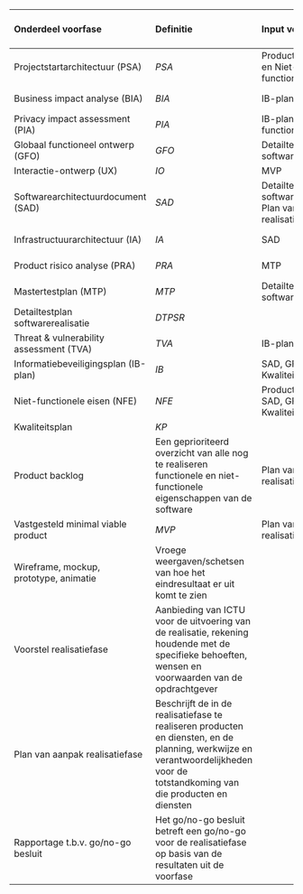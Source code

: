 | Onderdeel voorfase                      | Definitie                                                                                                                                                                       | Input voor                                                        | Inhoudelijk verantwoordelijk | Penvoerder   | Review en meewerken aan | Week 1 | Week 2 | Week 3 | Week 4 |
| :-------------------------------------- | :------------------------------------------------------------------------------------------------------------------------------------------------------------------------------ | :---------------------------------------------------------------- | :--------------------------- | :----------- | :---------------------- | :----- | :----- | :----- | :----- |
| Projectstartarchitectuur (PSA)          | $PSA$                                                                                                                                                                           | Product backlog en Niet-functionele eisen                        | {verantwoordelijke}          | {penvoerder} | ICTU, {reviewers}       |        |        |        |        |
| Business impact analyse (BIA)          | $BIA$                                                                                                                                                                           | IB-plan                                                           | {verantwoordelijke}          | {penvoerder} | ICTU, {reviewers}       |        |        |        |        |
| Privacy impact assessment (PIA)         | $PIA$                                                                                                                                                                           | IB-plan en Niet-functionele eisen                                 | {verantwoordelijke}          | {penvoerder} | ICTU, {reviewers}       |        |        |        |        |
| Globaal functioneel ontwerp (GFO)       | $GFO$                                                                                                                                                                           | Detailtestplan softwarerealisatie                                 | ICTU                         | {reviewers}  |                         |        |        |        |
| Interactie-ontwerp (UX)                 | $IO$                                                                                                                                                                            | MVP                                                               | {verantwoordelijke}          | ICTU         | {reviewers}             |        |        |        |        |
| Softwarearchitectuurdocument (SAD)      | $SAD$                                                                                                                                                                           | Detailtestplan softwarerealisatie, Plan van aanpak realisatiefase | {verantwoordelijke}          | ICTU         | {reviewers}             |        |        |        |        |
| Infrastructuurarchitectuur (IA)         | $IA$                                                                                                                                                                            | SAD                                                               | {verantwoordelijke}          | {penvoerder} | ICTU, {reviewers}       |        |        |        |        |
| Product risico analyse (PRA)            | $PRA$                                                                                                                                                                           | MTP                                                               | {verantwoordelijke}          | {penvoerder} | ICTU, {reviewers}       |        |        |        |        |
| Mastertestplan (MTP)                    | $MTP$                                                                                                                                                                           | Detailtestplan softwarerealisatie                                 | {verantwoordelijke}          | {penvoerder} | ICTU, {reviewers}       |        |        |        |        |
| Detailtestplan softwarerealisatie       | $DTPSR$                                                                                                                                                                         |                                                                   | {verantwoordelijke}          | ICTU         | {reviewers}             |        |        |        |        |
| Threat & vulnerability assessment (TVA) | $TVA$                                                                                                                                                                           | IB-plan                                                           | {verantwoordelijke}          | {penvoerder} | ICTU, {reviewers}       |        |        |        |        |
| Informatiebeveiligingsplan (IB-plan)    | $IB$                                                                                                                                                                            | SAD, GFO, Kwaliteitsplan                                          | {verantwoordelijke}          | {penvoerder} | ICTU, {reviewers}       |        |        |        |        |
| Niet-functionele eisen (NFE)            | $NFE$                                                                                                                                                                           | Product backlog, SAD, GFO, Kwaliteitsplan                        | {verantwoordelijke}          | {penvoerder} | ICTU, {reviewers}       |        |        |        |        |
| Kwaliteitsplan                          | $KP$                                                                                                                                                                            |                                                                   | {verantwoordelijke}          | ICTU         | {reviewers}             |        |        |        |        |
| Product backlog                         | Een geprioriteerd overzicht van alle nog te realiseren functionele en niet-functionele eigenschappen van de software                                                            | Plan van aanpak realisatiefase                                    | {verantwoordelijke}          | {penvoerder} | ICTU, {reviewers}       |        |        |        |        |
| Vastgesteld minimal viable product      | $MVP$                                                                                                                                                                           | Plan van aanpak realisatiefase                                    | {verantwoordelijke}          | {penvoerder} | ICTU, {reviewers}       |        |        |        |        |
| Wireframe, mockup, prototype, animatie  | Vroege weergaven/schetsen van hoe het eindresultaat er uit komt te zien                                                                                                         |                                                                   | {verantwoordelijke}          | ICTU         | {reviewers}             |        |        |        |        |
| Voorstel realisatiefase                 | Aanbieding van ICTU voor de uitvoering van de realisatie, rekening houdende met de specifieke behoeften, wensen en voorwaarden van de opdrachtgever                             |                                                                   | ICTU                         | ICTU         | {reviewers}             |        |        |        |        |
| Plan van aanpak realisatiefase          | Beschrijft de in de realisatiefase te realiseren producten en diensten, en de planning, werkwijze en verantwoordelijkheden voor de totstandkoming van die producten en diensten |                                                                   | ICTU                         | ICTU         | {reviewers}             |        |        |        |        |
| Rapportage t.b.v. go/no-go besluit      | Het go/no-go besluit betreft een go/no-go voor de realisatiefase op basis van de resultaten uit de voorfase                                                                     |                                                                   | {verantwoordelijke}          | ICTU         | {reviewers}             |        |        |        |        |
